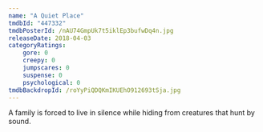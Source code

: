 ```yaml
---
name: "A Quiet Place"
tmdbId: "447332"
tmdbPosterId: /nAU74GmpUk7t5iklEp3bufwDq4n.jpg
releaseDate: 2018-04-03
categoryRatings:
    gore: 0
    creepy: 0
    jumpscares: 0
    suspense: 0
    psychological: 0
tmdbBackdropId: /roYyPiQDQKmIKUEhO912693tSja.jpg
---
```

A family is forced to live in silence while hiding from creatures that hunt by sound.
